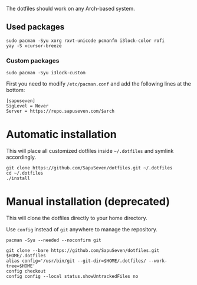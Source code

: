 The dotfiles should work on any Arch-based system.

## Used packages

    sudo pacman -Syu xorg rxvt-unicode pcmanfm i3lock-color rofi
    yay -S xcursor-breeze

### Custom packages

    sudo pacman -Syu i3lock-custom

First you need to modify `/etc/pacman.conf` and add the following lines at the bottom:

    [sapuseven]
    SigLevel = Never
    Server = https://repo.sapuseven.com/$arch

# Automatic installation

This will place all customized dotfiles inside `~/.dotfiles` and symlink accordingly.

    git clone https://github.com/SapuSeven/dotfiles.git ~/.dotfiles
    cd ~/.dotfiles
    ./install


# Manual installation (deprecated)

This will clone the dotfiles directly to your home directory.

Use `config` instead of `git` anywhere to manage the repository.

    pacman -Syu --needed --noconfirm git

    git clone --bare https://github.com/SapuSeven/dotfiles.git $HOME/.dotfiles
    alias config='/usr/bin/git --git-dir=$HOME/.dotfiles/ --work-tree=$HOME'
    config checkout
    config config --local status.showUntrackedFiles no
    
